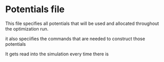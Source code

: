 # Potentials file

This file specifies all potentials that will be used and allocated throughout the optimization run.

it also speciifies the commands that are needed to construct those potentials 

It gets read into the simulation every time there is